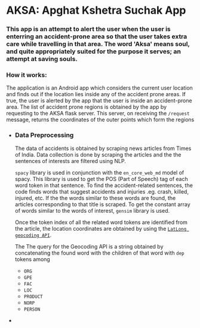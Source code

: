 <h1>AKSA: Apghat Kshetra Suchak App</h1>

<h3>This app is an attempt to alert the user when the user is enterring an accident-prone area so that the user takes extra care while travelling in that area. The word 'Aksa' means soul, and quite appropriately suited for the purpose it serves; an attempt at saving souls.</h3>

<h3><b>How it works:</b></h3>
<p>The application is an Android app which considers the current user location and finds out if the location lies inside any of the accident prone areas. If true, the user is alerted by the app that the user is inside an accident-prone area. The list of accident prone regions is obtained by the app by requesting to the AKSA flask server. This server, on receiving the <code>/request</code> message, returns the coordinates of the outer points which form the regions</p>

<ul>
  <li>
    <h3>Data Preprocessing</h3>
<p>The data of accidents is obtained by scraping news articles from Times of India. Data collection is done by scraping the articles and the the sentences of interests are filtered using NLP.</p>

<p><code>spacy</code> library is used in conjunction with the <code>en_core_web_md</code> model of spacy. This library is used to get the POS (Part of Speech) tag of each word token in that sentence. To find the accident-related sentences, the code finds words that suggest accidents and injuries .eg. crash, killed, injured, etc. If the the words similar to these words are found, the articles corresponding to that title is scraped. To get the constant array of words similar to the words of interest, <code>gensim</code> library is used.</p>

<p>Once the token index of all the related word tokens are identified from the article, the location coordinates are obtained by using the <code><a href="https://apihub.latlong.ai/">LatLong geocoding API</a></code>.</p>

<p>The The query for the Geocoding API is a string obtained by concatenating the found word with the children of that word with <code>dep</code> tokens among <code><ul><li>ORG</li><li>GPE</li><li>FAC</li><li>LOC</li><li>PRODUCT</li><li>NORP</li><li>PERSON</li></ul></code></p>
  </li>

  <li>
    
  </li>
</ul>
